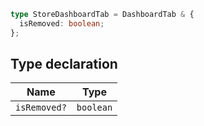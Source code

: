 ```ts
type StoreDashboardTab = DashboardTab & {
  isRemoved: boolean;
};
```

## Type declaration

| Name | Type |
| ------ | ------ |
| `isRemoved?` | `boolean` |
